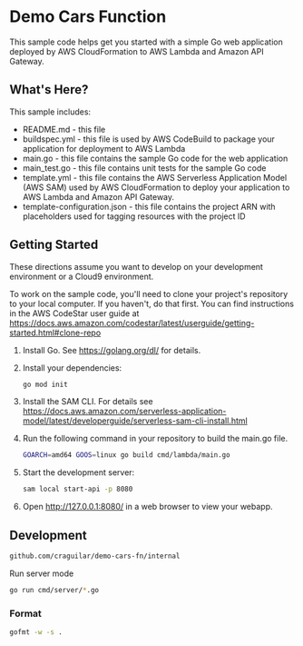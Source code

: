 # Demo Cars Function

This sample code helps get you started with a simple Go web application deployed by AWS CloudFormation to AWS Lambda and Amazon API Gateway.

## What's Here?

This sample includes:

* README.md - this file
* buildspec.yml - this file is used by AWS CodeBuild to package your
  application for deployment to AWS Lambda
* main.go - this file contains the sample Go code for the web application
* main_test.go - this file contains unit tests for the sample Go code
* template.yml - this file contains the AWS Serverless Application Model (AWS SAM) used
  by AWS CloudFormation to deploy your application to AWS Lambda and Amazon API
  Gateway.
* template-configuration.json - this file contains the project ARN with placeholders used for tagging resources with the project ID  

## Getting Started

These directions assume you want to develop on your development environment or a Cloud9 environment.

To work on the sample code, you'll need to clone your project's repository to your
local computer. If you haven't, do that first. You can find instructions in the
AWS CodeStar user guide at https://docs.aws.amazon.com/codestar/latest/userguide/getting-started.html#clone-repo

1. Install Go.  See https://golang.org/dl/ for details.

1. Install your dependencies:

    ```bash
    go mod init
    ```

1. Install the SAM CLI. For details see
https://docs.aws.amazon.com/serverless-application-model/latest/developerguide/serverless-sam-cli-install.html

1. Run the following command in your repository to build the main.go file.

    ```bash
    GOARCH=amd64 GOOS=linux go build cmd/lambda/main.go
    ```

1. Start the development server:

    ```bash
    sam local start-api -p 8080
    ```

1. Open http://127.0.0.1:8080/ in a web browser to view your webapp.

## Development

```bash
github.com/craguilar/demo-cars-fn/internal
```

Run server mode

```bash
go run cmd/server/*.go
```

### Format

```bash
gofmt -w -s .
```
